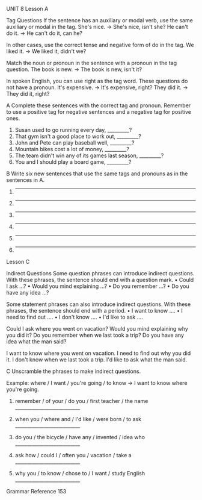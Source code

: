 UNIT 8
Lesson A

Tag Questions
If the sentence has an auxiliary or modal verb, use the same auxiliary or modal in the tag.
She's nice. →
She's nice, isn't she?
He can't do it. →
He can't do it, can he?

In other cases, use the correct tense and negative form of do in the tag.
We liked it. →
We liked it, didn't we?

Match the noun or pronoun in the sentence with a pronoun in the tag question.
The book is new. →
The book is new, isn't it?

In spoken English, you can use right as the tag word. These questions do not have a pronoun.
It's expensive. →
It's expensive, right?
They did it. →
They did it, right?

A Complete these sentences with the correct tag and pronoun. Remember to use a positive tag for negative sentences and a negative tag for positive ones.

1. Susan used to go running every day, _________?
2. That gym isn't a good place to work out, _________?
3. John and Pete can play baseball well, _________?
4. Mountain bikes cost a lot of money, _________?
5. The team didn't win any of its games last season, _________?
6. You and I should play a board game, _________?

B Write six new sentences that use the same tags and pronouns as in the sentences in A.

1. _________________________________________
2. _________________________________________
3. _________________________________________
4. _________________________________________
5. _________________________________________
6. _________________________________________

Lesson C

Indirect Questions
Some question phrases can introduce indirect questions. With these phrases, the sentence should end with a question mark.
• Could I ask ...?
• Would you mind explaining ...?
• Do you remember ...?
• Do you have any idea ...?

Some statement phrases can also introduce indirect questions. With these phrases, the sentence should end with a period.
• I want to know ....
• I need to find out ....
• I don't know ....
• I'd like to ask ....

Could I ask where you went on vacation?
Would you mind explaining why you did it?
Do you remember when we last took a trip?
Do you have any idea what the man said?

I want to know where you went on vacation.
I need to find out why you did it.
I don't know when we last took a trip.
I'd like to ask what the man said.

C Unscramble the phrases to make indirect questions.

Example: where / I want / you're going / to know
→ I want to know where you're going.

1. remember / of your / do you / first teacher / the name ___________________________

2. when you / where and / I'd like / were born / to ask ___________________________

3. do you / the bicycle / have any / invented / idea who ___________________________

4. ask how / could I / often you / vacation / take a ___________________________

5. why you / to know / chose to / I want / study English ___________________________

Grammar Reference 153